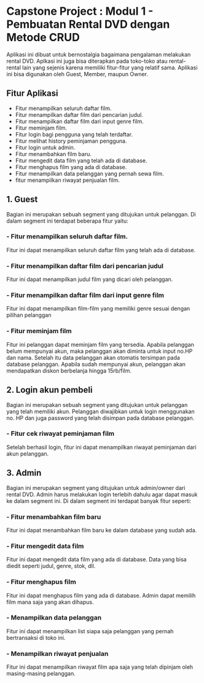 # Capstone Project : Modul 1 - Pembuatan Rental DVD dengan Metode CRUD
Aplikasi ini dibuat untuk bernostalgia bagaimana pengalaman melakukan rental DVD.
Aplkasi ini juga bisa diterapkan pada toko-toko atau rental-rental lain yang sejenis karena memiliki fitur-fitur yang relatif sama.
Aplikasi ini bisa digunakan oleh Guest, Member, maupun Owner.

## Fitur Aplikasi
- Fitur menampilkan seluruh daftar film.
- Fitur menampilkan daftar film dari pencarian judul.
- Fitur menampilkan daftar film dari input genre film.
- Fitur meminjam film.
- Fitur login bagi pengguna yang telah terdaftar.
- Fitur melihat history peminjaman pengguna.
- Fitur login untuk admin.
- Fitur menambahkan film baru.
- Fitur mengedit data film yang telah ada di database.
- Fitur menghapus film yang ada di database.
- Fitur menampilkan data pelanggan yang pernah sewa film.
- fitur menampilkan riwayat penjualan film.

## 1. Guest
Bagian ini merupakan sebuah segment yang ditujukan untuk pelanggan. Di dalam segment ini terdapat beberapa fitur yaitu:

### - Fitur menampilkan seluruh daftar film.
Fitur ini dapat menampilkan seluruh daftar film yang telah ada di database.

### - Fitur menampilkan daftar film dari pencarian judul
Fitur ini dapat menampilkan judul film yang dicari oleh pelanggan.

### - Fitur menampilkan daftar film dari input genre film
Fitur ini dapat menampilkan film-film yang memiliki genre sesuai dengan pilihan pelanggan

### - Fitur meminjam film
Fitur ini pelanggan dapat meminjam film yang tersedia. Apabila pelanggan belum mempunyai akun, maka pelanggan akan diminta untuk input no.HP dan nama. Setelah itu data pelanggan akan otomatis tersimpan pada database pelanggan. Apabila sudah mempunyai akun, pelanggan akan mendapatkan diskon berbelanja hingga 15rb/film.

## 2. Login akun pembeli
Bagian ini merupakan sebuah segment yang ditujukan untuk pelanggan yang telah memiliki akun. Pelanggan diwajibkan untuk login menggunakan no. HP dan juga password yang telah disimpan pada database pelanggan.

### - Fitur cek riwayat peminjaman film
Setelah berhasil login, fitur ini dapat menampilkan riwayat peminjaman dari akun pelanggan.

## 3. Admin
Bagian ini merupakan segment yang ditujukan untuk admin/owner dari rental DVD. Admin harus melakukan login terlebih dahulu agar dapat masuk ke dalam segment ini. Di dalam segment ini terdapat banyak fitur seperti:

### - Fitur menambahkan film baru
Fitur ini dapat menambahkan film baru ke dalam database yang sudah ada.

### - Fitur mengedit data film
Fitur ini dapat mengedit data film yang ada di database. Data yang bisa diedit seperti judul, genre, stok, dll.

### - Fitur menghapus film
Fitur ini dapat menghapus film yang ada di database. Admin dapat memilih film mana saja yang akan dihapus.

### - Menampilkan data pelanggan
Fitur ini dapat menampilkan list siapa saja pelanggan yang pernah bertransaksi di toko ini.

### - Menampilkan riwayat penjualan
Fitur ini dapat menampilkan riwayat film apa saja yang telah dipinjam oleh masing-masing pelanggan.

